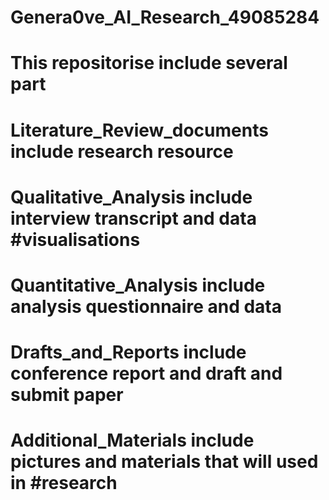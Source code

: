 # Genera0ve_AI_Research_49085284

# This repositorise include several part
#
# Literature_Review_documents include research resource
# Qualitative_Analysis include interview transcript and data #visualisations
# Quantitative_Analysis include analysis questionnaire and data
# Drafts_and_Reports include conference report and draft and submit paper
# Additional_Materials include pictures and materials that will used in #research

